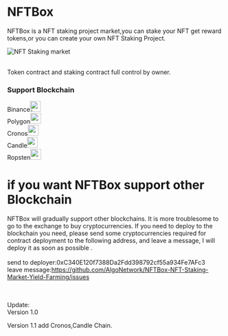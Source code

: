 # NFTBox
NFTBox is a NFT staking project market,you can stake your NFT get reward tokens,or you can create your own NFT Staking Project.

<img src="https://github.com/AlgoNetwork/NFTBox/blob/main/screen.png" alt="NFT Staking market">



<br>Token contract and staking contract full control by owner.
### Support Blockchain

Binance<img src="https://github.com/AlgoNetwork/NFTBox-NFT-Staking-Market/blob/main/img/56.png" width="25" height="25" alt="bnb"> <br>
Polygon<img src="https://github.com/AlgoNetwork/NFTBox-NFT-Staking-Market/blob/main/img/137.png" width="25" height="25" alt="matic"> <br>
Cronos<img src="https://github.com/AlgoNetwork/NFTBox-NFT-Staking-Market/blob/main/img/25.png" width="25" height="25" alt=""> <br>
Candle<img src="https://github.com/AlgoNetwork/NFTBox-NFT-Staking-Market/blob/main/img/534.png" width="25" height="25" alt=""> <br>
Ropsten<img src="https://github.com/AlgoNetwork/NFTBox-NFT-Staking-Market/blob/main/img/4.png" width="25" height="25" alt=""> <br>



# if you want NFTBox support other Blockchain
NFTBox will gradually support other blockchains. It is more troublesome to go to the exchange to buy cryptocurrencies. If you need to deploy to the blockchain you need, please send some cryptocurrencies required for contract deployment to the following address, and leave a message, I will deploy it as soon as possible .<br><br>
send to deployer:0xC340E120f7388Da2Fdd398792cf55a934Fe7AFc3<br>
leave message:https://github.com/AlgoNetwork/NFTBox-NFT-Staking-Market-Yield-Farming/issues<br>
<br><br>


Update:<br>
Version 1.0

Version 1.1
add Cronos,Candle Chain.
